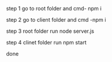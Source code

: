 step 1 go to root folder and cmd- npm i

step 2 go to client folder and cmd -npm i

step 3 root folder run node server.js

step 4 clinet folder run npm start 

done

